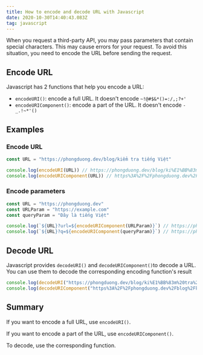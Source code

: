 ```yaml
---
title: How to encode and decode URL with Javascript
date: 2020-10-30T14:40:43.083Z
tag: javascript
---
```

When you request a third-party API, you may pass parameters that contain special characters. This may cause errors for your request. To avoid this situation, you need to encode the URL before sending the request. 

## Encode URL

Javascript has 2 functions that help you encode a URL:

* `encodeURI()`: encode a full URL. It doesn't encode `~!@#$&*()=:/,;?+'` 
* `encodeURIComponent()`: encode a part of the URL. It doesn't encode `-_.!~*'()` 

## Examples

### Encode URL

```javascript
const URL = "https://phongduong.dev/blog/kiểm tra tiếng Việt"

console.log(encodeURI(URL)) // https://phongduong.dev/blog/ki%E1%BB%83m%20tra%20ti%E1%BA%BFng%20Vi%E1%BB%87t
console.log(encodeURIComponent(URL)) // https%3A%2F%2Fphongduong.dev%2Fblog%2Fki%E1%BB%83m%20tra%20ti%E1%BA%BFng%20Vi%E1%BB%87t
```

### Encode parameters

```javascript
const URL = "https://phongduong.dev"
const URLParam = "https://example.com"
const queryParam = "Đây là tiếng Việt"

console.log(`${URL}?url=${encodeURIComponent(URLParam)}`) // https://phongduong.dev?url=https%3A%2F%2Fexample.com
console.log(`${URL}?q=${encodeURIComponent(queryParam)}`) // https://phongduong.dev?q=%C4%90%C3%A2y%20l%C3%A0%20ti%E1%BA%BFng%20Vi%E1%BB%87t
```

## Decode URL

Javascript provides `decodeURI()` and `decodeURIComponent()`to decode a URL. You can use them to decode the corresponding encoding function's result

```javascript
console.log(decodeURI("https://phongduong.dev/blog/ki%E1%BB%83m%20tra%20ti%E1%BA%BFng%20Vi%E1%BB%87t")) // https://phongduong.dev/blog/kiểm tra tiếng Việt
console.log(decodeURIComponent("https%3A%2F%2Fphongduong.dev%2Fblog%2Fki%E1%BB%83m%20tra%20ti%E1%BA%BFng%20Vi%E1%BB%87t")) // https://phongduong.dev/blog/kiểm tra tiếng Việt
```

## Summary

If you want to encode a full URL, use `encodeURI()`. 

If you want to encode a part of the URL, use `encodeURIComponent()`. 

To decode, use the corresponding function.